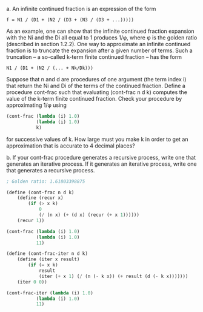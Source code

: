 a. An infinite continued fraction is an expression of the form  

`f = N1 / (D1 + (N2 / (D3 + (N3 / (D3 + ...)))))`

As an example, one can show that the infinite continued fraction expansion with the Ni and the Di all equal to 1 produces 1/φ, where φ is the golden ratio (described in section 1.2.2). One way to approximate an infinite continued fraction is to truncate the expansion after a given number of terms. Such a truncation – a so-called k-term finite continued fraction – has the form  

`N1 / (D1 + (N2 / (... + Nk/Dk)))`

Suppose that n and d are procedures of one argument (the term index i) that return the Ni and Di of the terms of the continued fraction. Define a procedure cont-frac such that evaluating (cont-frac n d k) computes the value of the k-term finite continued fraction. Check your procedure by approximating 1/φ using  

```scheme
(cont-frac (lambda (i) 1.0)
           (lambda (i) 1.0)
           k)
```

for successive values of k. How large must you make k in order to get an approximation that is accurate to 4 decimal places?  

b. If your cont-frac procedure generates a recursive process, write one that generates an iterative process. If it generates an iterative process, write one that generates a recursive process.


```scheme
; Golden ratio: 1.61803398875

(define (cont-frac n d k)
    (define (recur x)
        (if (> x k)
            0
            (/ (n x) (+ (d x) (recur (+ x 1))))))
    (recur 1))

(cont-frac (lambda (i) 1.0)
           (lambda (i) 1.0)
           11)

(define (cont-frac-iter n d k)
    (define (iter x result)
        (if (= x k)
            result
            (iter (+ x 1) (/ (n (- k x)) (+ result (d (- k x)))))))
    (iter 0 0))

(cont-frac-iter (lambda (i) 1.0)
           (lambda (i) 1.0)
           11)
```

